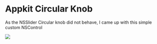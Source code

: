 # Appkit Circular Knob

As the NSSlider Circular knob did not behave, I came up with this simple custom NSControl

![](http://www.krisdigital.com/images/external/appkit-knob.png)
